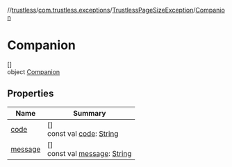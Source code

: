 //[trustless](../../../../index.md)/[com.trustless.exceptions](../../index.md)/[TrustlessPageSizeException](../index.md)/[Companion](index.md)

# Companion

[]\
object [Companion](index.md)

## Properties

| Name | Summary |
|---|---|
| [code](code.md) | []<br>const val [code](code.md): [String](https://kotlinlang.org/api/latest/jvm/stdlib/kotlin/-string/index.html) |
| [message](message.md) | []<br>const val [message](message.md): [String](https://kotlinlang.org/api/latest/jvm/stdlib/kotlin/-string/index.html) |
